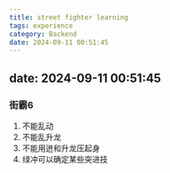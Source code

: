 ```yaml
---
title: street fighter learning
tags: experience
category: Backend
date: 2024-09-11 00:51:45
---
```


## date: 2024-09-11 00:51:45

### 街霸6

1. 不能乱动
2. 不能乱升龙
3. 不能用迸和升龙压起身
4. 绿冲可以确定某些突进技